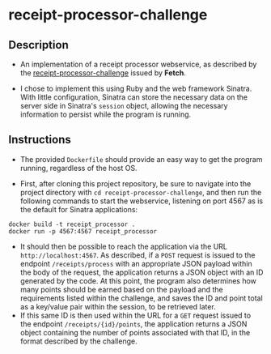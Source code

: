 
# receipt-processor-challenge

## Description

- An implementation of a receipt processor webservice, as described by the
[receipt-processor-challenge](https://github.com/fetch-rewards/receipt-processor-challenge)
issued by **Fetch**.

- I chose to implement this using Ruby and the web framework Sinatra. With
  little configuration, Sinatra can store the necessary data on the server side
  in Sinatra's `session` object, allowing the necessary information to persist
  while the program is running.

## Instructions

- The provided `Dockerfile` should provide an easy way to get the program
  running, regardless of the host OS.

- First, after cloning this project repository, be sure to navigate into the
  project directory with `cd receipt-processor-challenge`, and then run the
  following commands to start the webservice, listening on port 4567 as is the
  default for Sinatra applications:

```
docker build -t receipt_processor .
docker run -p 4567:4567 receipt_processor
```

- It should then be possible to reach the application via the URL
  `http://localhost:4567`. As described, if a `POST` request is issued to the
  endpoint `/receipts/process` with an appropriate JSON payload within the body
  of the request, the application returns a JSON object with an ID generated by
  the code. At this point, the program also determines how many points should be
  earned based on the payload and the requirements listed within the challenge,
  and saves the ID and point total as a key/value pair within the session, to be
  retrieved later.
- If this same ID is then used within the URL for a `GET` request issued to the
  endpoint `/receipts/{id}/points`, the application returns a JSON object
  containing the number of points associated with that ID, in the format
  described by the challenge.
